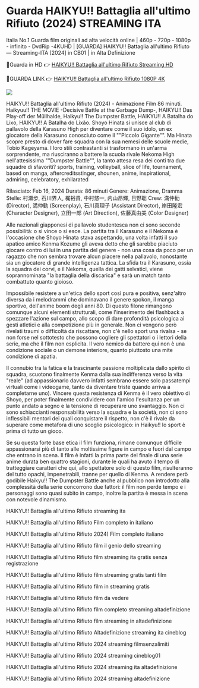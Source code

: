 # Guarda HAIKYU!! Battaglia all'ultimo Rifiuto (2024) STREAMING ITA

Italia No.1 Guarda film originali ad alta velocità online | 460p - 720p - 1080p - infinito - DvdRip -4KUHD | [GUARDA] HAIKYU!! Battaglia all'ultimo Rifiuto — Streaming-ITA [2024] in CB01 | in Alta Definizione

🔴Guarda in HD 👉 [HAIKYU!! Battaglia all'ultimo Rifiuto Streaming HD](https://cutt.ly/RejcWMDy)

🔴GUARDA LINK  👉 [HAIKYU!! Battaglia all'ultimo Rifiuto 1080P 4K](https://mejor.estrenose.com/it/movie/1012201/HAIKYU-Battaglia-all-ultimo-Rifiuto)

<img src="https://a.storyblok.com/f/178900/1600x900/436e536d5c/it_onlyin_haikyudumpsterbattle_tosassets_16x9.png">

HAIKYU!! Battaglia all'ultimo Rifiuto (2024) - Animazione Film 86 minuti. Haikyuu!! THE MOVIE -Decisive Battle at the Garbage Dump-, HAIKYU!! Das Play-off der Müllhalde, Haikyu!! The Dumpster Battle, HAIKYU!! A Batalha do Lixo, HAIKYU!! A Batalha do Lixão. Shoyo Hinata si unisce al club di pallavolo della Karasuno High per diventare come il suo idolo, un ex giocatore della Karasuno conosciuto come il ""Piccolo Gigante"". Ma Hinata scopre presto di dover fare squadra con la sua nemesi delle scuole medie, Tobio Kageyama. I loro stili contrastanti si trasformano in un'arma sorprendente, ma riusciranno a battere la scuola rivale Nekoma High nell'attesissima ""Dumpster Battle"", la tanto attesa resa dei conti tra due squadre di sfavoriti? sports, training, volleyball, slice of life, tournament, based on manga, aftercreditsstinger, shounen, anime, inspirational, admiring, celebratory, exhilarated

Rilasciato: Feb 16, 2024
Durata: 86 minuti
Genere: Animazione, Dramma
Stelle: 村瀬歩, 石川界人, 梶裕貴, 中村悠一, 内山昂輝, 日野聡
Crew: 満仲勧 (Director), 満仲勧 (Screenplay), 石川真理子 (Assistant Director), 岸田隆宏 (Character Designer), 立田一郎 (Art Direction), 佐藤真由美 (Color Designer)

Alle nazionali giapponesi di pallavolo studentesca non ci sono seconde possibilità: o si vince o si esce. La partita tra il Karasuno e il Nekoma è l'occasione che Shoyo Hinata stava aspettando, una volta infatti il suo apatico amico Kenma Kozume gli aveva detto che gli sarebbe piaciuto giocare contro di lui in una partita del genere - non una cosa da poco per un ragazzo che non sembra trovare alcun piacere nella pallavolo, nonostante sia un giocatore di grande intelligenza tattica. La sfida tra il Karasuno, ossia la squadra dei corvi, e il Nekoma, quella dei gatti selvatici, viene soprannominata "la battaglia della discarica" e sarà un match tanto combattuto quanto gioioso.

Impossibile resistere a un'etica dello sport così pura e positiva, senz'altro diversa da i melodrammi che dominavano il genere spokon, il manga sportivo, dell'anime boom degli anni 80. Di questo filone rimangono comunque alcuni elementi strutturali, come l'inserimento dei flashback a spezzare l'azione sul campo, allo scopo di dare profondità psicologica ai gesti atletici e alla competizione più in generale. Non ci vengono però rivelati traumi o difficoltà da riscattare, non c'è nello sport una rivalsa - se non forse nel sottotesto che possono cogliere gli spettatori o i lettori della serie, ma che il film non esplicita. Il vero nemico da battere qui non è una condizione sociale o un demone interiore, quanto piuttosto una mite condizione di apatia.

Il connubio tra la fatica e la trascinante passione moltiplicata dallo spirito di squadra, scuotono finalmente Kenma dalla sua indifferenza verso la vita "reale" (ad appassionarlo davvero infatti sembrano essere solo passatempi virtuali come i videogame, tanto da diventare triste quando arriva a completarne uno). Vincere questa resistenza di Kenma è il vero obiettivo di Shoyo, per poter finalmente condividere con l'amico l'esultanza per un punto andato a segno e la tensione di recuperare uno svantaggio. Non ci sono schiaccianti responsabilità verso la squadra e la società, non ci sono inflessibili mentori dei quali conquistare il rispetto, non c'è il rivale da superare come metafora di uno scoglio psicologico: in Haikyu!! lo sport è prima di tutto un gioco.

Se su questa forte base etica il film funziona, rimane comunque difficile appassionarsi più di tanto alle moltissime figure in campo e fuori dal campo che entrano in scena. Il film è infatti la prima parte del finale di una serie anime durata ben quattro stagioni, durante le quali ha avuto il tempo di tratteggiare caratteri che qui, allo spettatore solo di questo film, risulteranno del tutto opachi, impenetrabili, tranne per quello di Kenma. A rendere però godibile Haikyu!! The Dumpster Battle anche al pubblico non introdotto alla complessità della serie concorrono due fattori: il film non perde tempo e i personaggi sono quasi subito in campo, inoltre la partita è messa in scena con notevole dinamismo.

HAIKYU!! Battaglia all'ultimo Rifiuto streaming ita 

HAIKYU!! Battaglia all'ultimo Rifiuto Film completo in italiano 

HAIKYU!! Battaglia all'ultimo Rifiuto 2024) Film completo italiano

HAIKYU!! Battaglia all'ultimo Rifiuto film il genio dello streaming

HAIKYU!! Battaglia all'ultimo Rifiuto film streaming ita gratis senza registrazione

HAIKYU!! Battaglia all'ultimo Rifiuto film streaming gratis tanti film

HAIKYU!! Battaglia all'ultimo Rifiuto film in streaming gratis

HAIKYU!! Battaglia all'ultimo Rifiuto film da vedere

HAIKYU!! Battaglia all'ultimo Rifiuto film completo streaming altadefinizione

HAIKYU!! Battaglia all'ultimo Rifiuto film streaming in altadefinizione

HAIKYU!! Battaglia all'ultimo Rifiuto Altadefinizione streaming ita cineblog

HAIKYU!! Battaglia all'ultimo Rifiuto 2024 streaming filmsenzalimiti

HAIKYU!! Battaglia all'ultimo Rifiuto 2024 streaming cineblog01

HAIKYU!! Battaglia all'ultimo Rifiuto 2024 streaming ita altadefinizione

HAIKYU!! Battaglia all'ultimo Rifiuto 2024 streaming altadefinizione
